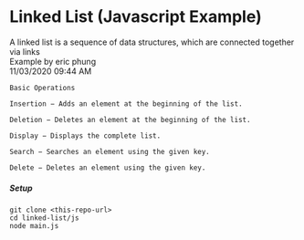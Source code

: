 # Linked List (Javascript Example)
A linked list is a sequence of data structures, which are connected together via links  
Example by eric phung  
11/03/2020 09:44 AM

    Basic Operations

    Insertion − Adds an element at the beginning of the list.

    Deletion − Deletes an element at the beginning of the list.

    Display − Displays the complete list.

    Search − Searches an element using the given key.

    Delete − Deletes an element using the given key.

##### Setup
```shell
git clone <this-repo-url>
cd linked-list/js
node main.js
```